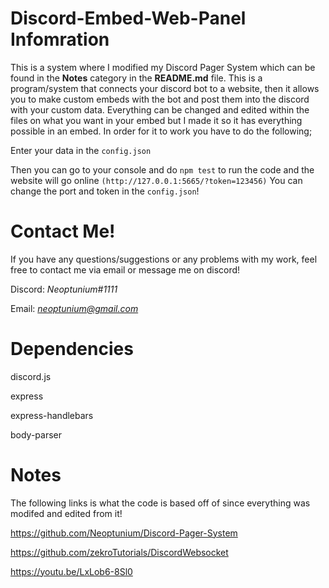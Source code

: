 # Discord-Embed-Web-Panel Infomration

 This is a system where I modified my Discord Pager System which can be found in the **Notes** category in the **README.md** file. This is a program/system that connects your discord bot to a website, then it allows you to make custom embeds with the bot and post them into the discord with your custom data. Everything can be changed and edited within the files on what you want in your embed but I made it so it has everything possible in an embed. In order for it to work you have to do the following;

Enter your data in the `config.json`

Then you can go to your console and do `npm test` to run the code and the website will go online `(http://127.0.0.1:5665/?token=123456)` You can change the port and token in the `config.json`!

# Contact Me!
 If you have any questions/suggestions or any problems with my work, feel free to contact me via email or message me on discord!

  Discord: *Neoptunium#1111*

  Email: *neoptunium@gmail.com*

# Dependencies 
discord.js 

express

express-handlebars

body-parser

# Notes 
The following links is what the code is based off of since everything was modifed and edited from it!

https://github.com/Neoptunium/Discord-Pager-System

https://github.com/zekroTutorials/DiscordWebsocket

https://youtu.be/LxLob6-8Sl0
